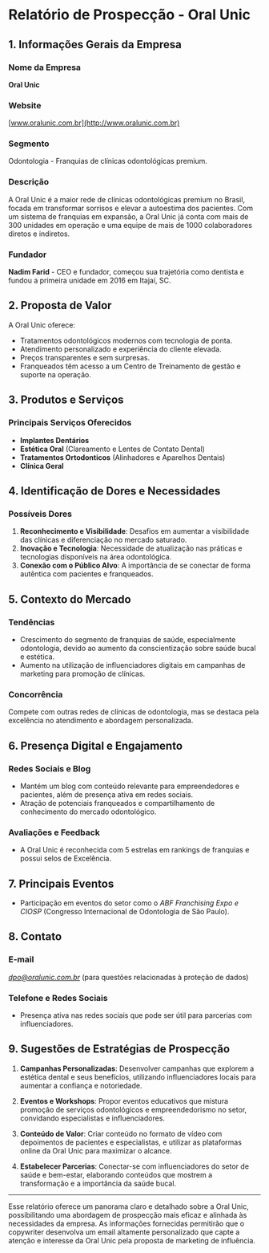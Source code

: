 # Relatório de Prospecção - Oral Unic

## 1. Informações Gerais da Empresa

### Nome da Empresa
**Oral Unic**

### Website
[www.oralunic.com.br](http://www.oralunic.com.br)

### Segmento
Odontologia - Franquias de clínicas odontológicas premium.

### Descrição
A Oral Unic é a maior rede de clínicas odontológicas premium no Brasil, focada em transformar sorrisos e elevar a autoestima dos pacientes. Com um sistema de franquias em expansão, a Oral Unic já conta com mais de 300 unidades em operação e uma equipe de mais de 1000 colaboradores diretos e indiretos.

### Fundador
**Nadim Farid** - CEO e fundador, começou sua trajetória como dentista e fundou a primeira unidade em 2016 em Itajaí, SC.

## 2. Proposta de Valor

A Oral Unic oferece:
- Tratamentos odontológicos modernos com tecnologia de ponta.
- Atendimento personalizado e experiência do cliente elevada.
- Preços transparentes e sem surpresas.
- Franqueados têm acesso a um Centro de Treinamento de gestão e suporte na operação.

## 3. Produtos e Serviços

### Principais Serviços Oferecidos
- **Implantes Dentários**
- **Estética Oral** (Clareamento e Lentes de Contato Dental)
- **Tratamentos Ortodonticos** (Alinhadores e Aparelhos Dentais)
- **Clínica Geral**

## 4. Identificação de Dores e Necessidades

### Possíveis Dores
1. **Reconhecimento e Visibilidade**: Desafios em aumentar a visibilidade das clínicas e diferenciação no mercado saturado.
2. **Inovação e Tecnologia**: Necessidade de atualização nas práticas e tecnologias disponíveis na área odontológica.
3. **Conexão com o Público Alvo**: A importância de se conectar de forma autêntica com pacientes e franqueados.

## 5. Contexto do Mercado

### Tendências
- Crescimento do segmento de franquias de saúde, especialmente odontologia, devido ao aumento da conscientização sobre saúde bucal e estética.
- Aumento na utilização de influenciadores digitais em campanhas de marketing para promoção de clínicas.

### Concorrência
Compete com outras redes de clínicas de odontologia, mas se destaca pela excelência no atendimento e abordagem personalizada.

## 6. Presença Digital e Engajamento 

### Redes Sociais e Blog
- Mantém um blog com conteúdo relevante para empreendedores e pacientes, além de presença ativa em redes sociais.
- Atração de potenciais franqueados e compartilhamento de conhecimento do mercado odontológico.

### Avaliações e Feedback
- A Oral Unic é reconhecida com 5 estrelas em rankings de franquias e possui selos de Excelência.

## 7. Principais Eventos
- Participação em eventos do setor como o *ABF Franchising Expo e CIOSP* (Congresso Internacional de Odontologia de São Paulo).

## 8. Contato

### E-mail
*dpo@oralunic.com.br* (para questões relacionadas à proteção de dados)

### Telefone e Redes Sociais
- Presença ativa nas redes sociais que pode ser útil para parcerias com influenciadores.

## 9. Sugestões de Estratégias de Prospecção

1. **Campanhas Personalizadas**: Desenvolver campanhas que explorem a estética dental e seus benefícios, utilizando influenciadores locais para aumentar a confiança e notoriedade.
   
2. **Eventos e Workshops**: Propor eventos educativos que mistura promoção de serviços odontológicos e empreendedorismo no setor, convidando especialistas e influenciadores.

3. **Conteúdo de Valor**: Criar conteúdo no formato de vídeo com depoimentos de pacientes e especialistas, e utilizar as plataformas online da Oral Unic para maximizar o alcance.

4. **Estabelecer Parcerias**: Conectar-se com influenciadores do setor de saúde e bem-estar, elaborando conteúdos que mostrem a transformação e a importância da saúde bucal.

---

Esse relatório oferece um panorama claro e detalhado sobre a Oral Unic, possibilitando uma abordagem de prospecção mais eficaz e alinhada às necessidades da empresa. As informações fornecidas permitirão que o copywriter desenvolva um email altamente personalizado que capte a atenção e interesse da Oral Unic pela proposta de marketing de influência.